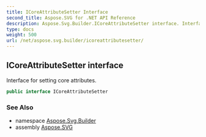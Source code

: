 ```yaml
---
title: ICoreAttributeSetter Interface
second_title: Aspose.SVG for .NET API Reference
description: Aspose.Svg.Builder.ICoreAttributeSetter interface. Interface for setting core attributes
type: docs
weight: 500
url: /net/aspose.svg.builder/icoreattributesetter/
---
```

## ICoreAttributeSetter interface

Interface for setting core attributes.

```csharp
public interface ICoreAttributeSetter
```

### See Also

* namespace [Aspose.Svg.Builder](../../aspose.svg.builder/)
* assembly [Aspose.SVG](../../)
